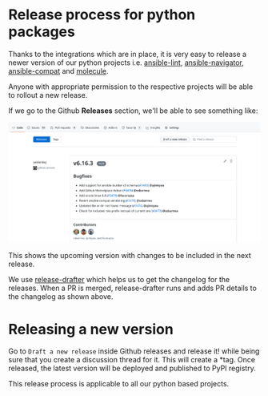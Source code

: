 # Release process for python packages

Thanks to the integrations which are in place, it is very easy to release a newer version of our python projects i.e. [ansible-lint], [ansible-navigator], [ansible-compat] and [molecule].

[ansible-lint]:https://github.com/ansible/ansible-lint
[ansible-navigator]:https://github.com/ansible/ansible-navigator
[ansible-compat]:https://github.com/ansible/ansible-compat
[molecule]:https://github.com/ansible-community/molecule

Anyone with appropriate permission to the respective projects will be able to rollout a new release.

If we go to the Github **Releases** section, we'll be able to see something like:

![Release draft](release_draft.png)

This shows the upcoming version with changes to be included in the next release.

We use [release-drafter](https://github.com/release-drafter/release-drafter) which helps us to get the changelog for the releases.
When a PR is merged, release-drafter runs and adds PR details to the changelog as shown above.

# Releasing a new version
Go to `Draft a new release` inside Github releases and release it! while being sure that you create a discussion thread for it. This will create a *tag.
Once released, the latest version will be deployed and published to PyPI registry.

This release process is applicable to all our python based projects.
